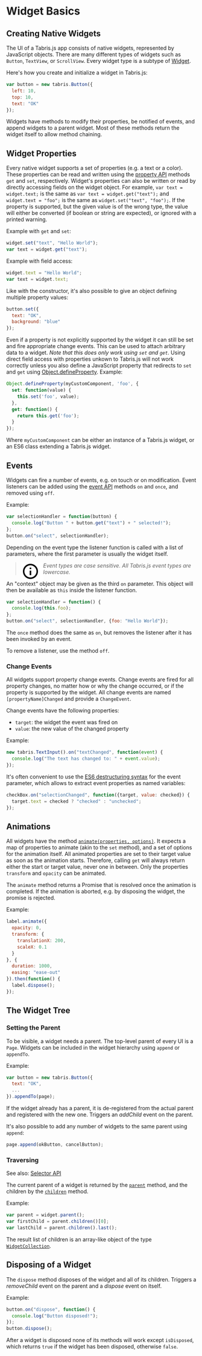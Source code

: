 # Widget Basics

## Creating Native Widgets

The UI of a Tabris.js app consists of native widgets, represented by JavaScript objects. There are many different types of widgets such as `Button`, `TextView`, or `ScrollView`. Every widget type is a subtype of [Widget](api/Widget.md).

Here's how you create and initialize a widget in Tabris.js:

```js
var button = new tabris.Button({
  left: 10,
  top: 10,
  text: "OK"
});
```

Widgets have methods to modify their properties, be notified of events, and append widgets to a parent widget. Most of these methods return the widget itself to allow method chaining.

## Widget Properties

Every native widget supports a set of properties (e.g. a text or a color). These properties can be read and written using the [property API](api/Properties.md) methods `get` and `set`, respectively. Widget's properties can also be written or read by directly accessing fields on the widget object. For example, `var text = widget.text;` is the same as `var text = widget.get("text");` and `widget.text = "foo";` is the same as `widget.set("text", "foo");`. If the property is supported, but the given value is of the wrong type, the value will either be converted (if boolean or string are expected), or ignored with a printed warning.

Example with `get` and `set`:

```js
widget.set("text", "Hello World");
var text = widget.get("text");
```

Example with field access:

```js
widget.text = "Hello World";
var text = widget.text;
```

Like with the constructor, it's also possible to give an object defining multiple property values:

```js
button.set({
  text: "OK",
  background: "blue"
});
```

Even if a property is not explicitly supported by the widget it can still be set and fire appropriate change events. This can be used to attach arbitrary data to a widget. *Note that this does only work using `set` and `get`.* Using direct field access with properties unkown to Tabris.js will not work correctly unless you also define a JavaScript property that redirects to `set` and `get` using [Object.defineProperty](https://developer.mozilla.org/en/docs/Web/JavaScript/Reference/Global_Objects/Object/defineProperty). Example:

```js
Object.defineProperty(myCustomComponent, 'foo', {
  set: function(value) {
    this.set('foo', value);
  },
  get: function() {
    return this.get('foo');
  }
});
```

Where `myCustomComponent` can be either an instance of a Tabris.js widget, or an ES6 class extending a Tabris.js widget.

## Events

Widgets can fire a number of events, e.g. on touch or on modification. Event listeners can be added using the [event API](api/Events.md) methods `on` and `once`, and removed using `off`.

Example:

```js
var selectionHandler = function(button) {
  console.log("Button " + button.get("text") + " selected!");
};
button.on("select", selectionHandler);
```

Depending on the event type the listener function is called with a list of parameters, where the first parameter is usually the widget itself.

> <img align="left" src="img/note.png"> <i>Event types are case sensitive. All Tabris.js event types are lowercase.</i>

An "context" object may be given as the third `on` parameter. This object will then be available as `this` inside the listener function.

```js
var selectionHandler = function() {
  console.log(this.foo);
};
button.on("select", selectionHandler, {foo: "Hello World"});
```

The `once` method does the same as `on`, but removes the listener after it has been invoked by an event.

To remove a listener, use the method `off`.

### Change Events

All widgets support property change events. Change events are fired for all property changes, no matter how or why the change occurred, or if the property is supported by the widget. All change events are named `[propertyName]Changed` and provide a `ChangeEvent`.

Change events have the following properties:

* `target`: the widget the event was fired on
* `value`: the new value of the changed property

Example:

```js
new tabris.TextInput().on("textChanged", function(event) {
  console.log("The text has changed to: " + event.value);
});
```

It's often convenient to use the [ES6 destructuring syntax](http://exploringjs.com/es6/ch_destructuring.html) for the event parameter, which allows to extract event properties as named variables:

```js
checkBox.on("selectionChanged", function({target, value: checked}) {
  target.text = checked ? "checked" : "unchecked";
});
```

## Animations

All widgets have the method [`animate(properties, options)`](api/Widget.md#animateproperties-options). It expects a map of properties to animate (akin to the `set` method), and a set of options for the animation itself.
All animated properties are set to their target value as soon as the animation starts. Therefore, calling `get` will always return either the start or target value, never one in between.
Only the properties `transform` and `opacity` can be animated.

The `animate` method returns a Promise that is resolved once the animation is completed. If the animation is aborted, e.g. by disposing the widget, the promise is rejected.

Example:

```js
label.animate({
  opacity: 0,
  transform: {
    translationX: 200,
    scaleX: 0.1
  }
}, {
  duration: 1000,
  easing: "ease-out"
}).then(function() {
  label.dispose();
});
```

## The Widget Tree

### Setting the Parent

To be visible, a widget needs a parent. The top-level parent of every UI is a `Page`. Widgets can be included in the widget hierarchy using `append` or `appendTo`.

Example:

```js
var button = new tabris.Button({
  text: "OK",
  ...
}).appendTo(page);
```

If the widget already has a parent, it is de-registered from the actual parent and registered with the new one. Triggers an *addChild* event on the parent.

It's also possible to add any number of widgets to the same parent using `append`:

```js
page.append(okButton, cancelButton);
```

### Traversing
See also: [Selector API](selector.md)

The current parent of a widget is returned by the [`parent`](api/Widget.md#parent) method, and the children by the [`children`](api/Widget.md#children) method.

Example:

```js
var parent = widget.parent();
var firstChild = parent.children()[0];
var lastChild = parent.children().last();
```

The result list of children is an array-like object of the type [`WidgetCollection`](api/WidgetCollection.md).

## Disposing of a Widget

The `dispose` method disposes of the widget and all of its children. Triggers a *removeChild* event on the parent and a *dispose* event on itself.

Example:

```js
button.on("dispose", function() {
  console.log("Button disposed!");
});
button.dispose();
```

After a widget is disposed none of its methods will work except `isDisposed`, which returns `true` if the widget has been disposed, otherwise `false`.
